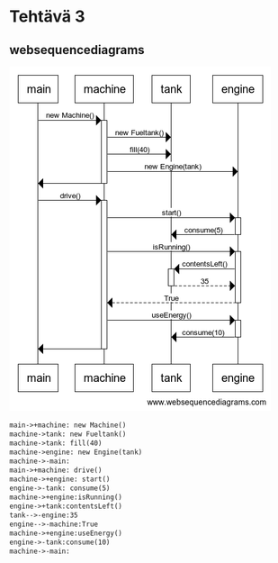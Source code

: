# Tehtävä 3

## websequencediagrams

![asd](files/adskfj.png)

    main->+machine: new Machine()
    machine->tank: new Fueltank()
    machine->tank: fill(40)
    machine->engine: new Engine(tank)
    machine->-main:
    main->+machine: drive()
    machine->+engine: start()
    engine->-tank: consume(5)
    machine->+engine:isRunning()
    engine->+tank:contentsLeft()
    tank-->-engine:35
    engine-->-machine:True
    machine->+engine:useEnergy()
    engine->-tank:consume(10)
    machine->-main: